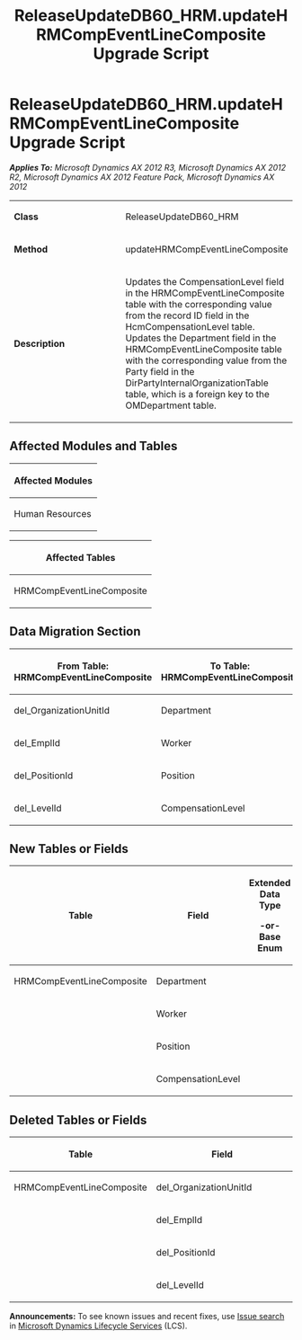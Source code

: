 ﻿---
title: ReleaseUpdateDB60_HRM.updateHRMCompEventLineComposite Upgrade Script
TOCTitle: ReleaseUpdateDB60_HRM.updateHRMCompEventLineComposite Upgrade Script
ms:assetid: 7478da4b-3122-c41e-13a3-8631c880dd39
ms:mtpsurl: https://msdn.microsoft.com/en-us/library/JJ719261(v=AX.60)
ms:contentKeyID: 49709054
ms.date: 05/18/2015
mtps_version: v=AX.60
---

# ReleaseUpdateDB60\_HRM.updateHRMCompEventLineComposite Upgrade Script 


_**Applies To:** Microsoft Dynamics AX 2012 R3, Microsoft Dynamics AX 2012 R2, Microsoft Dynamics AX 2012 Feature Pack, Microsoft Dynamics AX 2012_

<table>
<colgroup>
<col style="width: 50%" />
<col style="width: 50%" />
</colgroup>
<tbody>
<tr class="odd">
<td><p><strong>Class</strong></p></td>
<td><p>ReleaseUpdateDB60_HRM</p></td>
</tr>
<tr class="even">
<td><p><strong>Method</strong></p></td>
<td><p>updateHRMCompEventLineComposite</p></td>
</tr>
<tr class="odd">
<td><p><strong>Description</strong></p></td>
<td><p>Updates the CompensationLevel field in the HRMCompEventLineComposite table with the corresponding value from the record ID field in the HcmCompensationLevel table. Updates the Department field in the HRMCompEventLineComposite table with the corresponding value from the Party field in the DirPartyInternalOrganizationTable table, which is a foreign key to the OMDepartment table.</p></td>
</tr>
</tbody>
</table>


## Affected Modules and Tables

<table>
<colgroup>
<col style="width: 100%" />
</colgroup>
<thead>
<tr class="header">
<th><p>Affected Modules</p></th>
</tr>
</thead>
<tbody>
<tr class="odd">
<td><p>Human Resources</p></td>
</tr>
</tbody>
</table>


<table>
<colgroup>
<col style="width: 100%" />
</colgroup>
<thead>
<tr class="header">
<th><p>Affected Tables</p></th>
</tr>
</thead>
<tbody>
<tr class="odd">
<td><p>HRMCompEventLineComposite</p></td>
</tr>
</tbody>
</table>


## Data Migration Section

<table>
<colgroup>
<col style="width: 50%" />
<col style="width: 50%" />
</colgroup>
<thead>
<tr class="header">
<th><p>From Table: HRMCompEventLineComposite</p></th>
<th><p>To Table: HRMCompEventLineComposite</p></th>
</tr>
</thead>
<tbody>
<tr class="odd">
<td><p>del_OrganizationUnitId</p></td>
<td><p>Department</p></td>
</tr>
<tr class="even">
<td><p>del_EmplId</p></td>
<td><p>Worker</p></td>
</tr>
<tr class="odd">
<td><p>del_PositionId</p></td>
<td><p>Position</p></td>
</tr>
<tr class="even">
<td><p>del_LevelId</p></td>
<td><p>CompensationLevel</p></td>
</tr>
</tbody>
</table>


## New Tables or Fields

<table>
<colgroup>
<col style="width: 33%" />
<col style="width: 33%" />
<col style="width: 33%" />
</colgroup>
<thead>
<tr class="header">
<th><p>Table</p></th>
<th><p>Field</p></th>
<th><p>Extended Data Type</p>
<p>-or- Base Enum</p></th>
</tr>
</thead>
<tbody>
<tr class="odd">
<td><p>HRMCompEventLineComposite</p></td>
<td><p>Department</p></td>
<td><p></p></td>
</tr>
<tr class="even">
<td><p></p></td>
<td><p>Worker</p></td>
<td><p></p></td>
</tr>
<tr class="odd">
<td><p></p></td>
<td><p>Position</p></td>
<td><p></p></td>
</tr>
<tr class="even">
<td><p></p></td>
<td><p>CompensationLevel</p></td>
<td><p></p></td>
</tr>
</tbody>
</table>


## Deleted Tables or Fields

<table>
<colgroup>
<col style="width: 50%" />
<col style="width: 50%" />
</colgroup>
<thead>
<tr class="header">
<th><p>Table</p></th>
<th><p>Field</p></th>
</tr>
</thead>
<tbody>
<tr class="odd">
<td><p>HRMCompEventLineComposite</p></td>
<td><p>del_OrganizationUnitId</p></td>
</tr>
<tr class="even">
<td><p></p></td>
<td><p>del_EmplId</p></td>
</tr>
<tr class="odd">
<td><p></p></td>
<td><p>del_PositionId</p></td>
</tr>
<tr class="even">
<td><p></p></td>
<td><p>del_LevelId</p></td>
</tr>
</tbody>
</table>

  
**Announcements:** To see known issues and recent fixes, use [Issue search](http://go.microsoft.com/fwlink/?linkid=389258) in [Microsoft Dynamics Lifecycle Services](http://go.microsoft.com/fwlink/?linkid=306505) (LCS).

